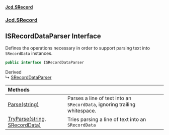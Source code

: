 #### [Jcd.SRecord](index.md 'index')
### [Jcd.SRecord](Jcd.SRecord.md 'Jcd.SRecord')

## ISRecordDataParser Interface

Defines the operations necessary in order to support parsing text into `SRecordData` instances.

```csharp
public interface ISRecordDataParser
```

Derived  
&#8627; [SRecordDataParser](Jcd.SRecord.SRecordDataParser.md 'Jcd.SRecord.SRecordDataParser')

| Methods | |
| :--- | :--- |
| [Parse(string)](Jcd.SRecord.ISRecordDataParser.Parse(string).md 'Jcd.SRecord.ISRecordDataParser.Parse(string)') | Parses a line of text into an `SRecordData`, ignoring trailing whitespace. |
| [TryParse(string, SRecordData)](Jcd.SRecord.ISRecordDataParser.TryParse(string,Jcd.SRecord.SRecordData).md 'Jcd.SRecord.ISRecordDataParser.TryParse(string, Jcd.SRecord.SRecordData)') | Tries parsing a line of text into an `SRecordData` |
